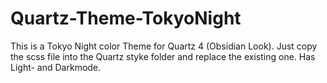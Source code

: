 # Quartz-Theme-TokyoNight
This is a Tokyo Night color Theme for Quartz 4 (Obsidian Look).
Just copy the scss file into the Quartz styke folder and replace the existing one.
Has Light- and Darkmode.
